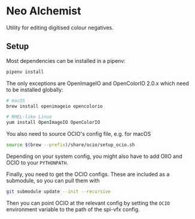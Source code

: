 # Neo Alchemist

Utility for editing digitised colour negatives.

## Setup

Most dependencies can be installed in a pipenv:

```sh
pipenv install
```

The only exceptions are OpenImageIO and OpenColorIO 2.0.x which need to be installed globally:

```sh
# macOS
brew install openimageio opencolorio

# RHEL-like Linux
yum install OpenImageIO OpenColorIO
```

You also need to source OCIO's config file, e.g. for macOS

```sh
source $(brew --prefix)/share/ocio/setup_ocio.sh
```

Depending on your system config, you might also have to add OIIO and OCIO to your `PYTHONPATH`.

Finally, you need to get the OCIO configs. These are included as a submodule, so you can pull them with

```sh
git submodule update --init --recursive
```

Then you can point OCIO at the relevant config by setting the `OCIO` environment variable to the path of the spi-vfx config.
